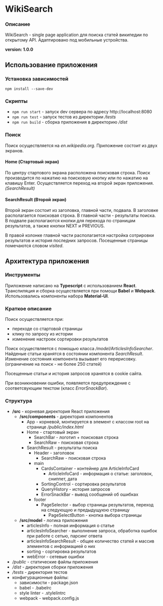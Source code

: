 # WikiSearch
### Описание
WikiSearch - single page application для поиска статей википедии по
открытому API. Адаптировано под мобильные устройства.  
  
__version: 1.0.0__
## Использование приложения
### Установка зависимостей
`npm install --save-dev`

### Скрипты
* `npm run start` - запуск dev сервера по адресу 
http://localhost:8080  
* `npm run test` - запуск тестов из директории */tests*
* `npm run build` - сборка приложения в директорию 
*/dist*

### Поиск
Поиск осуществляется на *en.wikipedia.org*.
Приложение состоит из двух экранов. 

#### Home (Стартовый экран)
По центру стартового экрана расположена поисковая 
строка.
Поиск производится по нажатию на поисковую кнопку или 
по нажатию на клавишу Enter. Осуществляется переход на второй 
экран приложения. *(SearchResult)*

#### SearchResult (Второй экран)
Второй экран состоит из заголовка, главной части, подвала. 
В заголовке располагается поисковая строка. В главной части - 
результаты поиска. В подвале располагаются кнопки для перехода 
по страницам результатов, а также кнопки NEXT и PREVIOUS. 
  
В правой колонке главной части располагается настройка 
сотрировки результатов и история последних запросов. 
Посещенные страницы помечаются словом *visited*.

## Архитектура приложения
### Инструменты
Приложение написано на __Typescript__ с использованием __React__. 
Транспиляция и сборка осуществляется при помощи __Babel__ и __Webpack__.
Использовались компоненты набора __Material-UI__.

### Краткое описание
Поиск осуществляется при:
* переходе со стартовой страницы
* клику по запросу из истории
* изменение настроек сортировки результатов

Поиск осуществляется с помощью класса 
*/model/ArticlesInfoSearcher*. Найденые статьи хранятся в 
состоянии компонента *SearchResult*. Изменение состояния компонента
вызывает его перерисовку. 
(ограничение на поиск - не более 250 статей)  

Посещенные статьи и история запросов хранятся в cookie сайта.
  
При возникновении ошибки, появляется 
предупреждение с соответсвующим текстом (класс *ErrorSnackBar*).

### Структура 
* __/src__ - корневая директория React приложения  
    * __/src/components__ - директория компонентов
        * App - корневой, монтируется в элемент
                с классом root на странице */public/index.html*
        * Home - стартовый экран
            * SearchBar - логотип + поисковая строка
            * SearchRaw - поисковая строка
        * SearchResult - результаты поиска
            * Header - заголовок
                * SearchRaw - поисковая строка
            * main
                * CardsContainer - контейнер для 
                    ArticleInfoCard
                    * ArticleInfoCard - информация о статье:
                        заголовок, сниппет, дата
                * SortingControl - сортировка результатов
                * QueryHistory - история запросов
                * ErrorSnackBar - вывод сообщений об ошибках
            * footer
                * PageSelector - выбор страницы результатов, 
                    переход на следующую и предыдущуюю страницу
                    * PageSelectButton - кнопка выбора страницы
    * __/src/model__ - логика приложения
        * articlesInfo - полная информация о статье
        * articlesInfoSearcher - выполнение запроса, обработка 
            ошибок при работе с сетью, парсинг ответа
        * articlesInfoSearchResult - общее количество статей и 
            массив элементов с информацией о них
        * sorting - сортировка результатов
        * webError - сетевые ошибки
* */public* - статические файлы приложения
* */dist* - директория сборки приложения
* */tests* - директория тестов
* конфигурационные файлы:
    * зависимости - package.json
    * babel - .babelrc
    * style linter - .stylelintrc
    * webpack - webpack.config.js
